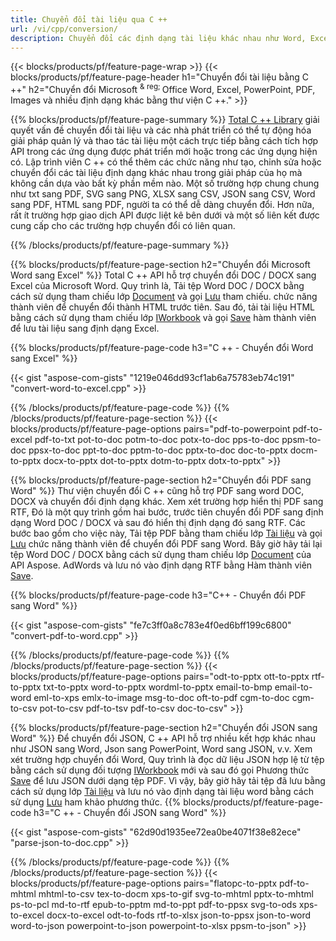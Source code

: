 ```yaml
---
title: Chuyển đổi tài liệu qua C ++ 
url: /vi/cpp/conversion/
description: Chuyển đổi các định dạng tài liệu khác nhau như Word, Excel, PowerPoint, PDF, JSON, Hình ảnh và hơn thế nữa bằng C ++ API. 
---
```


{{< blocks/products/pf/feature-page-wrap >}}
{{< blocks/products/pf/feature-page-header h1="Chuyển đổi tài liệu bằng C ++" h2="Chuyển đổi Microsoft <sup> & reg; </sup> Office Word, Excel, PowerPoint, PDF, Images và nhiều định dạng khác bằng thư viện C ++." >}}

{{% blocks/products/pf/feature-page-summary %}}
[Total C ++ Library](https://products.aspose.com/total/cpp/) giải quyết vấn đề chuyển đổi tài liệu và các nhà phát triển có thể tự động hóa giải pháp quản lý và thao tác tài liệu một cách trực tiếp bằng cách tích hợp API trong các ứng dụng được phát triển mới hoặc trong các ứng dụng hiện có. Lập trình viên C ++ có thể thêm các chức năng như tạo, chỉnh sửa hoặc chuyển đổi các tài liệu định dạng khác nhau trong giải pháp của họ mà không cần dựa vào bất kỳ phần mềm nào. Một số trường hợp chung chung như txt sang PDF, SVG sang PNG, XLSX sang CSV, JSON sang CSV, Word sang PDF, HTML sang PDF, người ta có thể dễ dàng chuyển đổi. Hơn nữa, rất ít trường hợp giao dịch API được liệt kê bên dưới và một số liên kết được cung cấp cho các trường hợp chuyển đổi có liên quan. 

{{% /blocks/products/pf/feature-page-summary  %}}

{{% blocks/products/pf/feature-page-section  h2="Chuyển đổi Microsoft Word sang Excel" %}}
Total C ++ API hỗ trợ chuyển đổi DOC / DOCX sang Excel của Microsoft Word.  Quy trình là, Tải tệp Word DOC / DOCX bằng cách sử dụng tham chiếu lớp [Document](https://reference.aspose.com/words/cpp/class/aspose.words.document) và gọi [Lưu](https://reference.aspose.com/words/cpp/class/aspose.words.document#save_string_saveformat) tham chiếu.  chức năng thành viên để chuyển đổi thành HTML trước tiên. Sau đó, tải tài liệu HTML bằng cách sử dụng tham chiếu lớp [IWorkbook](https://reference.aspose.com/cells/cpp/class/aspose.cells.i_workbook) và gọi [Save](https://reference.aspose.com/cells/cpp/class/aspose.cells.i_workbook#a5dc7de23f7ceba76a05dc1d49f51502e) hàm thành viên để lưu tài liệu sang định dạng Excel. 

{{% blocks/products/pf/feature-page-code h3="C ++ - Chuyển đổi Word sang Excel" %}}

{{< gist "aspose-com-gists" "1219e046dd93cf1ab6a75783eb74c191" "convert-word-to-excel.cpp" >}}

{{% /blocks/products/pf/feature-page-code  %}}
{{% /blocks/products/pf/feature-page-section %}}
{{< blocks/products/pf/feature-page-options pairs="pdf-to-powerpoint pdf-to-excel pdf-to-txt pot-to-doc potm-to-doc potx-to-doc pps-to-doc ppsm-to-doc ppsx-to-doc ppt-to-doc pptm-to-doc pptx-to-doc doc-to-pptx docm-to-pptx docx-to-pptx dot-to-pptx dotm-to-pptx dotx-to-pptx" >}}

{{% blocks/products/pf/feature-page-section  h2="Chuyển đổi PDF sang Word" %}}
Thư viện chuyển đổi C ++ cũng hỗ trợ PDF sang word DOC, DOCX và chuyển đổi định dạng khác. Xem xét trường hợp hiển thị PDF sang RTF, Đó là một quy trình gồm hai bước, trước tiên chuyển đổi PDF sang định dạng Word DOC / DOCX và sau đó hiển thị định dạng đó sang RTF. Các bước bao gồm cho việc này, Tải tệp PDF bằng tham chiếu lớp [Tài liệu](https://reference.aspose.com/pdf/cpp/class/aspose.pdf.document) và gọi [Lưu](https://reference.aspose.com/pdf/cpp/class/aspose.pdf.document#adb8061c585440fde49c1263e68837f01) chức năng thành viên để chuyển đổi PDF sang Word. Bây giờ hãy tải lại tệp Word DOC / DOCX bằng cách sử dụng tham chiếu lớp [Document](https://reference.aspose.com/words/cpp/class/aspose.words.document) của API Aspose. AdWords và lưu nó vào định dạng RTF bằng Hàm thành viên [Save](https://reference.aspose.com/words/cpp/class/aspose.words.document#save_stream_saveformat).

{{% blocks/products/pf/feature-page-code h3="C++ - Chuyển đổi PDF sang Word" %}}

{{< gist "aspose-com-gists" "fe7c3ff0a8c783e4f0ed6bff199c6800" "convert-pdf-to-word.cpp" >}}

{{% /blocks/products/pf/feature-page-code  %}}
{{% /blocks/products/pf/feature-page-section %}}
{{< blocks/products/pf/feature-page-options pairs="odt-to-pptx ott-to-pptx rtf-to-pptx txt-to-pptx word-to-pptx wordml-to-pptx email-to-bmp email-to-word eml-to-xps emlx-to-image msg-to-doc oft-to-pdf cgm-to-doc cgm-to-csv pot-to-csv pdf-to-tsv pdf-to-csv doc-to-csv" >}}

{{% blocks/products/pf/feature-page-section  h2="Chuyển đổi JSON sang Word" %}}
Để chuyển đổi JSON, C ++ API hỗ trợ nhiều kết hợp khác nhau như JSON sang Word, Json sang PowerPoint, Word sang JSON, v.v. Xem xét trường hợp chuyển đổi Word, Quy trình là đọc dữ liệu JSON hợp lệ từ tệp bằng cách sử dụng đối tượng [IWorkbook](https://reference.aspose.com/cells/cpp/class/aspose.cells.i_workbook) mới và sau đó gọi Phương thức [Save](https://reference.aspose.com/cells/cpp/class/aspose.cells.i_workbook#a9460f52a2dec8f4bf623a4905167d997) để lưu JSON dưới dạng tệp PDF. Vì vậy, bây giờ hãy tải tệp đã lưu bằng cách sử dụng lớp [Tài liệu](https://reference.aspose.com/words/cpp/class/aspose.words.document) và lưu nó vào định dạng tài liệu word bằng cách sử dụng [Lưu](https://reference.aspose.com/words/cpp/class/aspose.words.document#save_string_saveformat) ham khảo  phương thức.
{{% blocks/products/pf/feature-page-code h3="C ++ - Chuyển đổi JSON sang Word" %}}

{{< gist "aspose-com-gists" "62d90d1935ee72ea0be4071f38e82ece" "parse-json-to-doc.cpp" >}}


{{% /blocks/products/pf/feature-page-code  %}}
{{% /blocks/products/pf/feature-page-section %}}
{{< blocks/products/pf/feature-page-options pairs="flatopc-to-pptx pdf-to-mhtml mhtml-to-csv tex-to-docm xps-to-gif svg-to-mhtml pptx-to-mhtml ps-to-pcl md-to-rtf epub-to-pptm md-to-ppt pdf-to-ppsx svg-to-ods xps-to-excel docx-to-excel odt-to-fods rtf-to-xlsx json-to-ppsx json-to-word word-to-json powerpoint-to-json powerpoint-to-xlsx ppsm-to-json" >}}